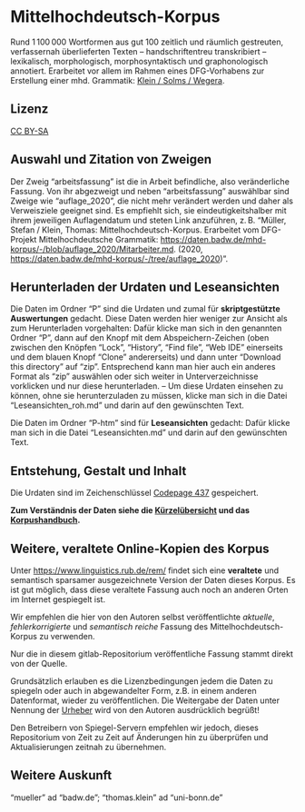 # Mittelhochdeutsch-Korpus

Rund 1 100 000 Wortformen aus gut 100 zeitlich und räumlich gestreuten, verfassernah überlieferten Texten – handschriftentreu transkribiert – lexikalisch, morphologisch, morphosyntaktisch und graphonologisch annotiert. Erarbeitet vor allem im Rahmen eines DFG-Vorhabens zur Erstellung einer mhd. Grammatik: <a href="https://d-nb.info/996588450">Klein / Solms / Wegera</a>.

## Lizenz

<a href="https://creativecommons.org/licenses/by-sa/4.0/legalcode.de">CC BY-SA</a>

## Auswahl und Zitation von Zweigen

Der Zweig “arbeitsfassung” ist die in Arbeit befindliche, also veränderliche Fassung. Von ihr abgezweigt und neben “arbeitsfassung” auswählbar sind Zweige wie “auflage_2020”, die nicht mehr verändert werden und daher als Verweisziele geeignet sind. Es empfiehlt sich, sie eindeutigkeitshalber mit ihrem jeweiligen Auflagendatum und steten Link anzuführen, z. B. “Müller, Stefan / Klein, Thomas: Mittelhochdeutsch-Korpus. Erarbeitet vom DFG-Projekt Mittelhochdeutsche Grammatik: <https://daten.badw.de/mhd-korpus/-/blob/auflage_2020/Mitarbeiter.md>. (2020, <https://daten.badw.de/mhd-korpus/-/tree/auflage_2020>)”.

## Herunterladen der Urdaten und Leseansichten

Die Daten im Ordner “P” sind die Urdaten und zumal für **skriptgestützte Auswertungen** gedacht. Diese Daten werden hier weniger zur Ansicht als zum Herunterladen vorgehalten: Dafür klicke man sich in den genannten Ordner “P”, dann auf den Knopf mit dem Abspeichern-Zeichen (oben zwischen den Knöpfen “Lock”, “History”, “Find file”, “Web IDE” einerseits und dem blauen Knopf “Clone” andererseits) und dann unter “Download this directory” auf “zip”. Entsprechend kann man hier auch ein anderes Format als “zip” auswählen oder sich weiter in Unterverzeichnisse vorklicken und nur diese herunterladen. – Um diese Urdaten einsehen zu können, ohne sie herunterzuladen zu müssen, klicke man sich in die Datei “Leseansichten_roh.md” und darin auf den gewünschten Text.

Die Daten im Ordner “P-htm” sind für **Leseansichten** gedacht: Dafür klicke man sich in die Datei “Leseansichten.md” und darin auf den gewünschten Text.

## Entstehung, Gestalt und Inhalt

Die Urdaten sind im Zeichenschlüssel <a href="https://de.wikipedia.org/wiki/Codepage_437">Codepage 437</a> gespeichert.

**Zum Verständnis der Daten siehe die <a href="https://dienst.badw.de/varia?form=pdf&url=https%3A%2F%2Fdaten.badw.de%2Fmhd-korpus%2F-%2Fraw%2Farbeitsfassung%2FK%25C3%25BCrzel%25C3%25BCbersicht.pdf?inline=false">Kürzelübersicht</a> und das <a href="https://dienst.badw.de/varia?form=pdf&url=https%3A%2F%2Fdaten.badw.de%2Fmhd-korpus%2F-%2Fraw%2Farbeitsfassung%2FKorpushandbuch.pdf?inline=false">Korpushandbuch</a>.**

## Weitere, veraltete Online-Kopien des Korpus

Unter https://www.linguistics.rub.de/rem/ findet sich eine **veraltete** und semantisch 
sparsamer ausgezeichnete Version der Daten dieses Korpus. Es ist gut möglich, dass diese 
veraltete Fassung auch noch an anderen Orten im Internet gespiegelt ist.

Wir empfehlen die hier von den Autoren selbst veröffentlichte *aktuelle*, *fehlerkorrigierte* 
und *semantisch reiche* Fassung des Mittelhochdeutsch-Korpus zu verwenden.

Nur die in diesem gitlab-Repositorium veröffentliche Fassung stammt direkt von der Quelle.

Grundsätzlich erlauben es die Lizenzbedingungen jedem die Daten zu spiegeln oder auch 
in abgewandelter Form, z.B. in einem anderen Datenformat, wieder zu veröffentlichen.
Die Weitergabe der Daten unter Nennung der 
[Urheber](https://gitlab.lrz.de/badw-data/mhd-korpus/-/blob/arbeitsfassung/Mitarbeiter.md) 
wird von den Autoren ausdrücklich begrüßt! 

Den Betreibern von Spiegel-Servern empfehlen wir jedoch, dieses Repositorium von Zeit zu Zeit auf
Änderungen hin zu überprüfen und Aktualisierungen zeitnah zu übernehmen.


## Weitere Auskunft

“mueller” ad “badw.de”; “thomas.klein” ad “uni-bonn.de”
